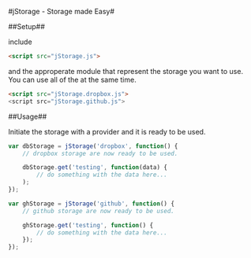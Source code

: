 #jStorage - Storage made Easy#



##Setup##

include
```html
<script src="jStorage.js">
```
and the approperate module that represent the storage you want to use.
You can use all of the at the same time.

```html
<script src="jStorage.dropbox.js">
<script src="jStorage.github.js">
```

##Usage##

Initiate the storage with a provider and it is ready to be used.

```js
var dbStorage = jStorage('dropbox', function() {
	// dropbox storage are now ready to be used.

	dbStorage.get('testing', function(data) {
		// do something with the data here...
	);
});
```

```js
var ghStorage = jStorage('github', function() {
	// github storage are now ready to be used.

	ghStorage.get('testing', function() {
		// do something with the data here...
	});
});
```
